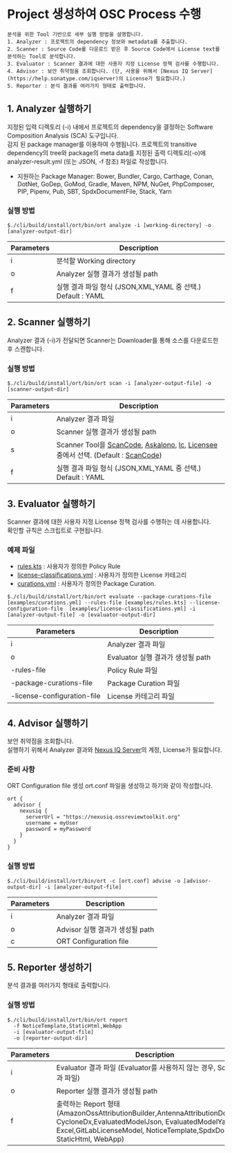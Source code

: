 # Project 생성하여 OSC Process 수행
```note
분석을 위한 Tool 기반으로 세부 실행 방법을 설명합니다.
1. Analyzer : 프로젝트의 dependency 정보와 metadata를 추출합니다.
2. Scanner : Source Code를 다운로드 받은 후 Source Code에서 License text를 분석하는 Tool로 분석합니다.
3. Evaluator : Scanner 결과에 대한 사용자 지정 License 정책 검사를 수행합니다.
4. Advisor : 보안 취약점을 조회합니다. (단, 사용을 위해서 [Nexus IQ Server](https://help.sonatype.com/iqserver)의 License가 필요합니다.)
5. Reporter : 분석 결과를 여러가지 형태로 출력합니다.
```
## 1. Analyzer 실행하기
지정된 입력 디렉토리 (-i) 내에서 프로젝트의 dependency을 결정하는 Software Composition Analysis (SCA) 도구입니다.  
감지 된 package manager를 이용하여 수행됩니다. 프로젝트의 transitive dependency의 tree와 package의 meta data를 지정된 출력 디렉토리(-o)에 analyzer-result.yml (또는 JSON, -f 참조) 파일로 작성합니다.   
- 지원하는 Package Manager: Bower, Bundler, Cargo, Carthage, Conan, DotNet, GoDep, GoMod, Gradle, Maven, NPM, NuGet, PhpComposer, PIP, Pipenv, Pub, SBT, SpdxDocumentFile, Stack, Yarn

### 실행 방법
```
$./cli/build/install/ort/bin/ort analyze -i [working-directory] -o [analyzer-output-dir]
```

|Parameters|Description |
|--|--|
| i |분석할 Working directory|
| o |Analyzer 실행 결과가 생성될 path |
| f |실행 결과 파일 형식 (JSON,XML,YAML 중 선택.) Default : YAML|

## 2. Scanner 실행하기
Analyzer 결과 (-i)가 전달되면 Scanner는 Downloader를 통해 소스를 다운로드한 후 스캔합니다.

### 실행 방법
```
$./cli/build/install/ort/bin/ort scan -i [analyzer-output-file] -o [scanner-output-dir]
```

|Parameters|Description |
|--|--|
| i |Analyzer 결과 파일|
| o |Scanner 실행 결과가 생성될 path |
| s |Scanner Tool을 [ScanCode](https://github.com/nexB/scancode-toolkit), [Askalono](https://github.com/amzn/askalono), [lc](https://github.com/boyter/lc), [Licensee](https://github.com/benbalter/licensee) 중에서 선택. (Default : [ScanCode](https://github.com/nexB/scancode-toolkit))|
| f |실행 결과 파일 형식 (JSON,XML,YAML 중 선택.) Default : YAML|


## 3. Evaluator 실행하기
Scanner 결과에 대한 사용자 지정 License 정책 검사를 수행하는 데 사용합니다.  
확인할 규칙은 스크립트로 구현됩니다.    

### 예제 파일
- [rules.kts](https://github.com/oss-review-toolkit/ort/blob/master/examples/rules.kts) : 사용자가 정의한 Policy Rule
- [license-classifications.yml](https://github.com/oss-review-toolkit/ort/blob/master/examples/license-classifications.yml) : 사용자가 정의한 License 카테고리
- [curations.yml](https://github.com/oss-review-toolkit/ort/blob/master/examples/curations.yml) : 사용자가 정의한 Package Curation.

```
$./cli/build/install/ort/bin/ort evaluate --package-curations-file [examples/curations.yml] --rules-file [examples/rules.kts] --license-configuration-file  [examples/license-classifications.yml] -i [analyzer-output-file] -o [evaluator-output-dir]
```

|Parameters|Description |
|--|--|
| i |Analyzer 결과 파일|
| o |Evaluator 실행 결과가 생성될 path |
| -rules-file |Policy Rule 파일|
| -package-curations-file |Package Curation 파일|
| -license-configuration-file |License 카테고리 파일|


## 4. Advisor 실행하기
보안 취약점을 조회합니다.  
실행하기 위해서 Analyzer 결과와 [Nexus IQ Server](https://help.sonatype.com/iqserver)의 계정, License가 필요합니다.

### 준비 사항
ORT Configuration file 생성
ort.conf 파일을 생성하고 하기와 같이 작성합니다.
```
ort {
  advisor {
    nexusiq {
      serverUrl = "https://nexusiq.ossreviewtoolkit.org"
      username = myUser
      password = myPassword
    }
  }
}
```

### 실행 방법
```
$./cli/build/install/ort/bin/ort -c [ort.conf] advise -o [advisor-output-dir] -i [analyzer-output-file] 
```

|Parameters|Description |
|--|--|
| i |Analyzer 결과 파일|
| o |Advisor 실행 결과가 생성될 path |
| c |ORT Configuration file|


## 5. Reporter 생성하기
분석 결과를 여러가지 형태로 출력합니다.

### 실행 방법
```
$./cli/build/install/ort/bin/ort report
  -f NoticeTemplate,StaticHtml,WebApp
  -i [evaluator-output-file]
  -o [reporter-output-dir]
```

|Parameters|Description |
|--|--|
| i |Evaluator 결과 파일 (Evaluator를 사용하지 않는 경우, Scanner 결과 파일)|
| o |Reporter 실행 결과가 생성될 path |
| f |출력하는 Report 형태 (AmazonOssAttributionBuilder,AntennaAttributionDocument, CycloneDx,EvaluatedModelJson, EvaluatedModelYaml, Excel,GitLabLicenseModel, NoticeTemplate,SpdxDocument, StaticHtml, WebApp)|

